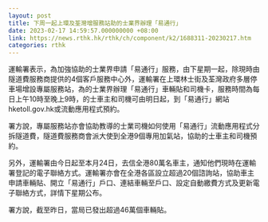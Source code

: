 ```yaml
---
layout: post
title: 下周一起上環及荃灣增服務站助的士業界辦理「易通行」
date: 2023-02-17 14:59:57.000000000 +08:00
link: https://news.rthk.hk/rthk/ch/component/k2/1688311-20230217.htm
categories: rthk
---
```


運輸署表示，為加強協助的士業界申請「易通行」服務，由下星期一起，除現時由隧道費服務商提供的4個客戶服務中心外，運輸署在上環林士街及荃灣政府多層停車場增設專屬服務站，為的士業界辦理「易通行」車輛貼和司機卡，服務時間為每日上午10時至晚上9時，的士車主和司機可由明日起，到「易通行」網站hketoll.gov.hk或流動應用程式預約。

署方說，專屬服務站亦會協助教導的士業司機如何使用「易通行」流動應用程式分拆隧道費，隧道費服務商會派大使到全港9個專用加氣站，協助的士車主和司機預約。

另外，運輸署由今日起至本月24日，去信全港80萬名車主，通知他們現時在運輸署登記的電子聯絡方式。運輸署亦會在全港各區設立超過20個諮詢站，協助車主申請車輛貼、開立「易通行」戶口、連結車輛至戶口、設定自動繳費方式及更新電子聯絡方式，詳情下星期公布。

署方說，截至昨日，當局已發出超過46萬個車輛貼。
